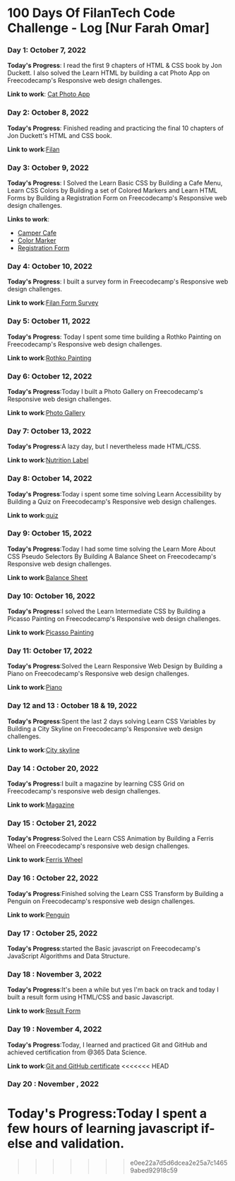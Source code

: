 # 100 Days Of FilanTech Code Challenge - Log [Nur Farah Omar]

### Day 1: October 7, 2022

**Today's Progress**: I read the first 9 chapters of HTML & CSS book by Jon Duckett. I also solved the Learn HTML by building a cat Photo App on Freecodecamp's Responsive web design challenges.

**Link to work**: [Cat Photo App](https://github.com/Nur-farah/100daysofFilanTech/blob/main/Files/CatPhotoApp.html)

### Day 2: October 8, 2022

**Today's Progress**: Finished reading and practicing the final 10 chapters of Jon Duckett's HTML and CSS book. 

**Link to work**:[Filan](https://github.com/Nur-farah/100daysofFilanTech/blob/main/Files/Filan.html)

### Day 3: October 9, 2022

**Today's Progress**: I Solved the Learn Basic CSS by Building a Cafe Menu, Learn CSS Colors by Building a set of Colored Markers and Learn HTML Forms by Building a Registration Form on Freecodecamp's Responsive web design challenges.

**Links to work**:
* [Camper Cafe](https://github.com/Nur-farah/100daysofFilanTech/blob/main/Files/CAMPER%20CAFE.html)
* [Color Marker](https://github.com/Nur-farah/100daysofFilanTech/blob/main/Files/Color%20Marker.html)
* [Registration Form](https://github.com/Nur-farah/100daysofFilanTech/blob/main/Files/Registration%20Form.html)

### Day 4: October 10, 2022

**Today's Progress**:  I built a survey form in Freecodecamp's Responsive web design challenges.

**Link to work**:[Filan Form Survey](https://github.com/Nur-farah/100daysofFilanTech/blob/main/Files/Filan%20Form%20Survey.htmll)


### Day 5: October 11, 2022

**Today's Progress**: Today I spent some time building a Rothko Painting on Freecodecamp's Responsive web design challenges.

**Link to work**:[Rothko Painting](https://github.com/Nur-farah/100daysofFilanTech/blob/main/Files/Rothko%20Painting.html)


### Day 6: October 12, 2022

**Today's Progress**:Today I built a Photo Gallery on Freecodecamp's Responsive web design challenges.

**Link to work**:[Photo Gallery](https://github.com/Nur-farah/100daysofFilanTech/blob/main/Files/Photo%20Gallery.html)


### Day 7: October 13, 2022

**Today's Progress**:A lazy day, but I nevertheless made HTML/CSS. 

**Link to work**:[Nutrition Label](https://github.com/Nur-farah/100daysofFilanTech/blob/main/Files/Nutrition%20Label.html)


### Day 8: October 14, 2022

**Today's Progress**:Today i spent some time  solving Learn Accessibility by Building a Quiz  on Freecodecamp's Responsive web design challenges.

**Link to work**:[quiz](https://github.com/Nur-farah/100daysofFilanTech/blob/main/Files/quiz.html)


### Day 9: October 15, 2022

**Today's Progress**:Today I had some time solving the  Learn More About CSS Pseudo Selectors By Building A Balance Sheet on Freecodecamp's Responsive web design challenges.

**Link to work**:[Balance Sheet](https://github.com/Nur-farah/100daysofFilanTech/blob/main/Files/Balance%20sheet.html)


### Day 10: October 16, 2022

**Today's Progress**:I solved the  Learn Intermediate CSS by Building a Picasso Painting on Freecodecamp's Responsive web design challenges.

**Link to work**:[Picasso Painting](https://github.com/Nur-farah/100daysofFilanTech/blob/main/Files/Picasso%20Painting.html)


### Day 11: October 17, 2022

**Today's Progress**:Solved the  Learn Responsive Web Design by Building a Piano on Freecodecamp's Responsive web design challenges.

**Link to work**:[Piano](https://github.com/Nur-farah/100daysofFilanTech/blob/main/Files/Piano.html)


### Day 12 and 13 : October 18 & 19, 2022

**Today's Progress**:Spent the last 2 days solving Learn CSS Variables by Building a City Skyline on Freecodecamp's Responsive web design challenges.

**Link to work**:[City skyline](https://github.com/Nur-farah/100daysofFilanTech/blob/main/FilesCity%20Skyline.html)


### Day 14 : October 20, 2022

**Today's Progress**:I built a magazine by learning CSS Grid on Freecodecamp's responsive web design challenges.

**Link to work**:[Magazine](https://github.com/Nur-farah/100daysofFilanTech/blob/main/Files/Magazine.html)


### Day 15 : October 21, 2022

**Today's Progress**:Solved the Learn CSS Animation by Building a Ferris Wheel on Freecodecamp's responsive web design challenges.

**Link to work**:[Ferris Wheel](https://github.com/Nur-farah/100daysofFilanTech/blob/main/Files/Ferris%20Wheel.html)


### Day 16 : October 22, 2022

**Today's Progress**:Finished solving the Learn CSS Transform by Building a Penguin on Freecodecamp's responsive web design challenges.

**Link to work**:[Penguin](https://github.com/Nur-farah/100daysofFilanTech/blob/main/Files/Penguin.html)


### Day 17 : October 25, 2022

**Today's Progress**:started the Basic javascript on Freecodecamp's JavaScript Algorithms and Data Structure.


### Day 18 : November 3, 2022

**Today's Progress**:It's been a while but yes I'm back on track and today I built a result form using HTML/CSS and basic Javascript.

**Link to work**:[Result Form](https://github.com/Nur-farah/100daysofFilanTech/blob/main/Files/result%20form.html)


### Day 19 : November 4, 2022

**Today's Progress**:Today, I learned and practiced Git and GitHub and achieved  certification from @365 Data Science.

**Link to work**:[Git and GitHub certificate](https://github.com/Nur-farah/100daysofFilanTech/blob/main/Files/Git%20and%20GitHub%20certificate.pdf)
<<<<<<< HEAD


### Day 20 : November , 2022

**Today's Progress**:Today I spent a few hours of learning javascript if-else and validation.
=======
>>>>>>> e0ee22a7d5d6dcea2e25a7c14659abed92918c59
